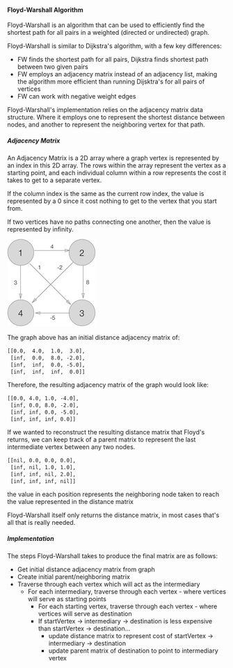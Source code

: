 #### Floyd-Warshall Algorithm

Floyd-Warshall is an algorithm that can be used to efficiently find the shortest
path for all pairs in a weighted (directed or undirected) graph.

Floyd-Warshall is similar to Dijkstra's algorithm, with a few key differences:
 - FW finds the shortest path for all pairs, Dijkstra finds shortest path between two given pairs
 - FW employs an adjacency matrix instead of an adjacency list, making the algorithm more
   efficient than running Dijsktra's for all pairs of vertices
 - FW can work with negative weight edges

Floyd-Warshall's implementation relies on the adjacency matrix data structure.
Where it employs one to represent the shortest distance between nodes, and another to represent
the neighboring vertex for that path.

##### Adjacency Matrix

An Adjacency Matrix is a 2D array where a graph vertex is represented by an
index in this 2D array. The rows within the array represent the vertex as a
starting point, and each individual column within a row represents the
cost it takes to get to a separate vertex.

If the column index is the same as the current row index,
the value is represented by a 0 since it cost nothing to get to the
vertex that you start from.

If two vertices have no paths connecting one another, then the value
is represented by infinity.

![example_graph](./img/example_graph.png)

The graph above has an initial distance adjacency matrix of:

```
[[0.0,  4.0,  1.0,  3.0],
 [inf,  0.0,  8.0, -2.0],
 [inf,  inf,  0.0, -5.0],
 [inf,  inf,  inf,  0.0]]
```

Therefore, the resulting adjacency matrix of the graph would look like:
```
[[0.0, 4.0, 1.0, -4.0],
 [inf, 0.0, 8.0, -2.0],
 [inf, inf, 0.0, -5.0],
 [inf, inf, inf, 0.0]]
```


If we wanted to reconstruct the resulting distance matrix that Floyd's returns,
we can keep track of a parent matrix to represent the last intermediate vertex
between any two nodes.

```
[[nil, 0.0, 0.0, 0.0],
 [inf, nil, 1.0, 1.0],
 [inf, inf, nil, 2.0],
 [inf, inf, inf, nil]]
```
the value in each position represents the neighboring node
taken to reach the value represented in the distance matrix

Floyd-Warshall itself only returns the distance matrix, in most cases that's
all that is really needed.

##### Implementation

The steps Floyd-Warshall takes to produce the final matrix are as follows:
  - Get initial distance adjacency matrix from graph
  - Create initial parent/neighboring matrix
  - Traverse through each vertex which will act as the intermediary
    - For each intermediary, traverse through each vertex - where vertices will serve as starting points
      - For each starting vertex, traverse through each vertex - where vertices will serve as destination
      - If startVertex -> intermediary -> destination is less expensive than startVertex -> destination...
        - update distance matrix to represent cost of startVertex -> intermediary -> destination
        - update parent matrix of destination to point to intermediary vertex
